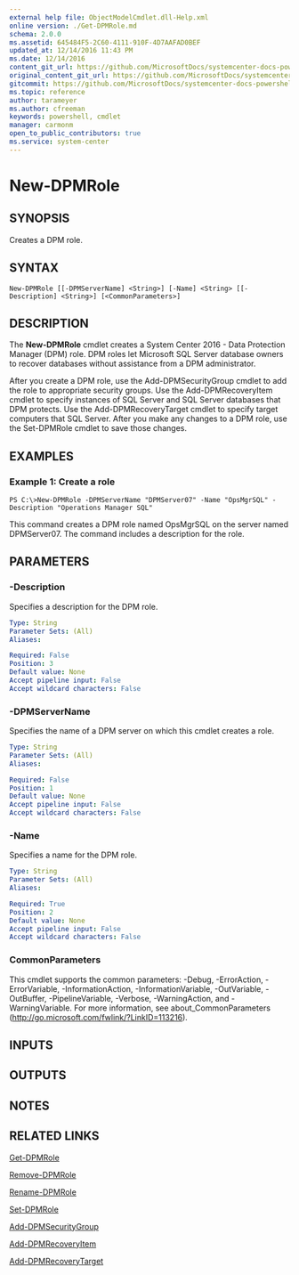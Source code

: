 ```yaml
---
external help file: ObjectModelCmdlet.dll-Help.xml
online version: ./Get-DPMRole.md
schema: 2.0.0
ms.assetid: 645484F5-2C60-4111-910F-4D7AAFAD0BEF
updated_at: 12/14/2016 11:43 PM
ms.date: 12/14/2016
content_git_url: https://github.com/MicrosoftDocs/systemcenter-docs-powershell/blob/master/systemcenter-cmdlets/SystemCenter2016/DataProtectionManager/v1.0/New-DPMRole.md
original_content_git_url: https://github.com/MicrosoftDocs/systemcenter-docs-powershell/blob/master/systemcenter-cmdlets/SystemCenter2016/DataProtectionManager/v1.0/New-DPMRole.md
gitcommit: https://github.com/MicrosoftDocs/systemcenter-docs-powershell/blob/96cd9bd2780eb6b78c540fa00d3b8a4313e3ed40/systemcenter-cmdlets/SystemCenter2016/DataProtectionManager/v1.0/New-DPMRole.md
ms.topic: reference
author: tarameyer
ms.author: cfreeman
keywords: powershell, cmdlet
manager: carmonm
open_to_public_contributors: true
ms.service: system-center
---
```


# New-DPMRole

## SYNOPSIS
Creates a DPM role.

## SYNTAX

```
New-DPMRole [[-DPMServerName] <String>] [-Name] <String> [[-Description] <String>] [<CommonParameters>]
```

## DESCRIPTION
The **New-DPMRole** cmdlet creates a System Center 2016 - Data Protection Manager (DPM) role.
DPM roles let Microsoft SQL Server database owners to recover databases without assistance from a DPM administrator.

After you create a DPM role, use the Add-DPMSecurityGroup cmdlet to add the role to appropriate security groups.
Use the Add-DPMRecoveryItem cmdlet to specify instances of SQL Server and SQL Server databases that DPM protects.
Use the Add-DPMRecoveryTarget cmdlet to specify target computers that SQL Server.
After you make any changes to a DPM role, use the Set-DPMRole cmdlet to save those changes.

## EXAMPLES

### Example 1: Create a role
```
PS C:\>New-DPMRole -DPMServerName "DPMServer07" -Name "OpsMgrSQL" -Description "Operations Manager SQL"
```

This command creates a DPM role named OpsMgrSQL on the server named DPMServer07.
The command includes a description for the role.

## PARAMETERS

### -Description
Specifies a description for the DPM role.

```yaml
Type: String
Parameter Sets: (All)
Aliases: 

Required: False
Position: 3
Default value: None
Accept pipeline input: False
Accept wildcard characters: False
```

### -DPMServerName
Specifies the name of a DPM server on which this cmdlet creates a role.

```yaml
Type: String
Parameter Sets: (All)
Aliases: 

Required: False
Position: 1
Default value: None
Accept pipeline input: False
Accept wildcard characters: False
```

### -Name
Specifies a name for the DPM role.

```yaml
Type: String
Parameter Sets: (All)
Aliases: 

Required: True
Position: 2
Default value: None
Accept pipeline input: False
Accept wildcard characters: False
```

### CommonParameters
This cmdlet supports the common parameters: -Debug, -ErrorAction, -ErrorVariable, -InformationAction, -InformationVariable, -OutVariable, -OutBuffer, -PipelineVariable, -Verbose, -WarningAction, and -WarningVariable. For more information, see about_CommonParameters (http://go.microsoft.com/fwlink/?LinkID=113216).

## INPUTS

## OUTPUTS

## NOTES

## RELATED LINKS

[Get-DPMRole](xref:SystemCenter2016/DataProtectionManager/v1.0/Get-DPMRole.md)

[Remove-DPMRole](xref:SystemCenter2016/DataProtectionManager/v1.0/Remove-DPMRole.md)

[Rename-DPMRole](xref:SystemCenter2016/DataProtectionManager/v1.0/Rename-DPMRole.md)

[Set-DPMRole](xref:SystemCenter2016/DataProtectionManager/v1.0/Set-DPMRole.md)

[Add-DPMSecurityGroup](xref:SystemCenter2016/DataProtectionManager/v1.0/Add-DPMSecurityGroup.md)

[Add-DPMRecoveryItem](xref:SystemCenter2016/DataProtectionManager/v1.0/Add-DPMRecoveryItem.md)

[Add-DPMRecoveryTarget](xref:SystemCenter2016/DataProtectionManager/v1.0/Add-DPMRecoveryTarget.md)

